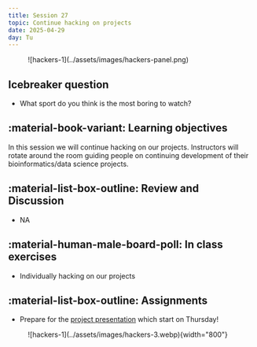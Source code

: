 ```yaml
---
title: Session 27
topic: Continue hacking on projects
date: 2025-04-29
day: Tu
---
```


<figure markdown="span">
  ![hackers-1](../assets/images/hackers-panel.png)
</figure>

## Icebreaker question

- What sport do you think is the most boring to watch?

## :material-book-variant: Learning objectives
In this session we will continue hacking on our projects. Instructors 
will rotate around the room guiding people on continuing development of
their bioinformatics/data science projects.

## :material-list-box-outline: Review and Discussion
- NA

## :material-human-male-board-poll: In class exercises
- Individually hacking on our projects

## :material-list-box-outline: Assignments
- Prepare for the [project presentation](../../pages/presentations) which start on Thursday!

<figure markdown="span">
  ![hackers-1](../assets/images/hackers-3.webp){width="800"}
</figure>

<!-- Notes
-->

